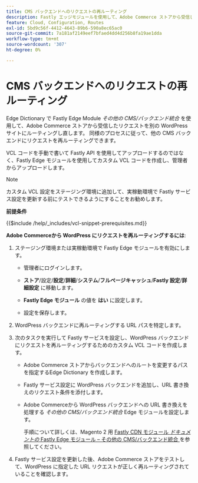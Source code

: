 ```yaml
---
title: CMS バックエンドへのリクエストの再ルーティング
description: Fastly エッジモジュールを使用して、Adobe Commerce ストアから受信したリクエストを別の WordPress サイトに再ルーティングする方法を説明します。
feature: Cloud, Configuration, Routes
exl-id: 5bd9c56f-4412-4643-89b6-590a8ec65ac0
source-git-commit: 7a181af2149eef7bfaed4dd4d256b8fa19ae1dda
workflow-type: tm+mt
source-wordcount: '307'
ht-degree: 0%

---
```


# CMS バックエンドへのリクエストの再ルーティング

Edge Dictionary で Fastly Edge Module _その他の CMS/バックエンド統合_ を使用して、Adobe Commerce ストアから受信したリクエストを別の WordPress サイトにルーティングし直します。 同様のプロセスに従って、他の CMS バックエンドにリクエストを再ルーティングできます。

VCL コードを手動で書いて Fastly API を使用してアップロードするのではなく、Fastly Edge モジュールを使用してカスタム VCL コードを作成し、管理者からアップロードします。

>[!NOTE]
>
>カスタム VCL 設定をステージング環境に追加して、実稼動環境で Fastly サービス設定を更新する前にテストできるようにすることをお勧めします。

**前提条件**

{{$include /help/_includes/vcl-snippet-prerequisites.md}}

**Adobe Commerceから WordPress にリクエストを再ルーティングするには**:

1. ステージング環境または実稼動環境で Fastly Edge モジュールを有効にします。

   - 管理者にログインします。

   - **ストア**/設定/**設定**/**詳細**/**システム**/**フルページキャッシュ**/**Fastly 設定**/**詳細設定** に移動します。

   - **Fastly Edge モジュール** の値を **はい** に設定します。

   - 設定を保存します。

1. WordPress バックエンドに再ルーティングする URL パスを特定します。

1. 次のタスクを実行して Fastly サービスを設定し、WordPress バックエンドにリクエストを再ルーティングするためのカスタム VCL コードを作成します。

   - Adobe Commerce ストアからバックエンドへのルートを変更するパスを指定するEdge Dictionary を作成します。

   - Fastly サービス設定に WordPress バックエンドを追加し、URL 書き換えのリクエスト条件を添付します。

   - Adobe Commerceから WordPress バックエンドへの URL 書き換えを処理する _その他の CMS/バックエンド統合_ Edge モジュールを設定します。

     手順について詳しくは、Magento 2 用 [Fastly CDN モジュール _ドキュメントの_ Fastly Edge モジュール – その他の CMS/バックエンド統合 ](https://github.com/fastly/fastly-magento2/blob/master/Documentation/Guides/Edge-Modules/EDGE-MODULE-OTHER-CMS-INTEGRATION.md) を参照してください。

1. Fastly サービス設定を更新した後、Adobe Commerce ストアをテストして、WordPress に指定した URL リクエストが正しく再ルーティングされていることを確認します。
